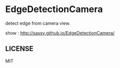 # EdgeDetectionCamera

detect edge from camera view.

show : http://sassy.github.io/EdgeDetectionCamera/  

## LICENSE

MIT
